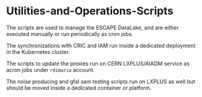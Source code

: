 # Utilities-and-Operations-Scripts

The scripts are used to manage the ESCAPE DataLake, and are either executed manually or run periodically as cron jobs.

The synchronizations with CRIC and IAM run inside a dedicated deployment in the Kubernetes cluster.

The scripts to update the proxies run on CERN LXPLUS/AIADM service as acron jobs under `rdimaria` account.

The noise producing and gfal sam testing scripts run on LXPLUS as well but should be moved inside a dedicated container or platform.